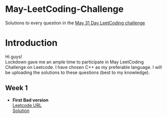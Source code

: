 
# May-LeetCoding-Challenge
Solutions to every question in the [May 31 Day LeetCoding challenge](https://leetcode.com/explore/challenge/card/may-leetcoding-challenge/)  


Introduction
============
Hi guys!   
Lockdown gave me an ample time to participate in May LeetCoding Challenge on Leetcode.
I have chosen C++ as my preferable language. I will be uploading the solutions to these questions (best to my knowledge).


Week 1
------
- **First Bad version**   
  [Leetcode URL](https://leetcode.com/problems/first-bad-version/)    
  [Solution](https://github.com/poor-kid/May-LeetCoding-Challenge/blob/master/Week%201/FirstBadVersion.cpp)  




